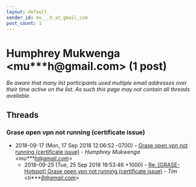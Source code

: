 ```yaml
---
layout: default
sender_id: mu___h_at_gmail_com
post_count: 1
---
```


# Humphrey Mukwenga <mu***h<span>@</span>gmail.com> (1 post)

_Be aware that many list participants used multiple email addresses over their time active on the list. As such this page may not contain all threads available._

## Threads

### Grase open vpn not running (certificate issue)
+ 2018-09-17 (Mon, 17 Sep 2018 12:06:52 -0700) - [Grase open vpn not running (certificate issue)](/archive/2018/09/382118b27ee03b6051767f187846e5443c7d5e6eb19e9ea197d513e50ca421bc) - _Humphrey Mukwenga \<mu***h@gmail.com\>_
  + 2018-09-25 (Tue, 25 Sep 2018 19:53:46 +1000) - [Re: [GRASE-Hotspot] Grase open vpn not running (certificate issue)](/archive/2018/09/b0c5fa0b90db6cfe4980f0e81fdb92bb5d48395c1b328bef00054b426bc567c1) - _Tim \<ti***8@gmail.com\>_

